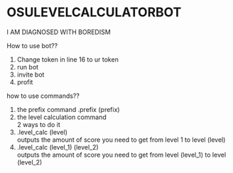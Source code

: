 # OSULEVELCALCULATORBOT
I AM DIAGNOSED WITH BOREDISM

How to use bot??
1. Change token in line 16 to ur token
2. run bot
3. invite bot
4. profit

how to use commands??
1. the prefix command
.prefix (prefix)
2. the level calculation command  
2 ways to do it  
1. .level_calc (level)  
outputs the amount of score you need to get from level 1 to level (level)  
2. .level_calc (level_1) (level_2)  
outputs the amount of score you need to get from level (level_1) to level (level_2)
